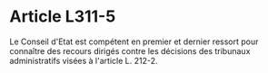 # Article L311-5

Le Conseil d'Etat est compétent en premier et dernier ressort pour connaître des recours dirigés contre les décisions des tribunaux administratifs visées à l'article L. 212-2.
